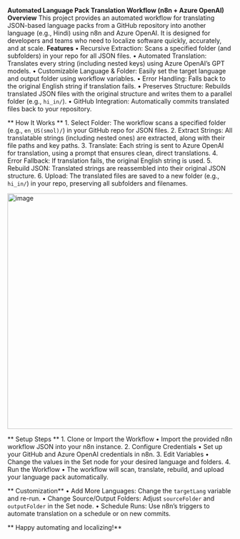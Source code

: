 
****Automated Language Pack Translation Workflow (n8n + Azure OpenAI) Overview****
This project provides an automated workflow for translating JSON-based language packs from a GitHub repository into another language (e.g., Hindi) using n8n and Azure OpenAI.
It is designed for developers and teams who need to localize software quickly, accurately, and at scale.
**Features**
	•	Recursive Extraction: Scans a specified folder (and subfolders) in your repo for all JSON files.
	•	Automated Translation: Translates every string (including nested keys) using Azure OpenAI’s GPT models.
	•	Customizable Language & Folder: Easily set the target language and output folder using workflow variables.
	•	Error Handling: Falls back to the original English string if translation fails.
	•	Preserves Structure: Rebuilds translated JSON files with the original structure and writes them to a parallel folder (e.g., `hi_in/`).
	•	GitHub Integration: Automatically commits translated files back to your repository.


** How It Works
**	1.	Select Folder: The workflow scans a specified folder (e.g., `en_US(smol)/`) in your GitHub repo for JSON files.
	2.	Extract Strings: All translatable strings (including nested ones) are extracted, along with their file paths and key paths.
	3.	Translate: Each string is sent to Azure OpenAI for translation, using a prompt that ensures clean, direct translations.
	4.	Error Fallback: If translation fails, the original English string is used.
	5.	Rebuild JSON: Translated strings are reassembled into their original JSON structure.
	6.	Upload: The translated files are saved to a new folder (e.g., `hi_in/`) in your repo, preserving all subfolders and filenames.

<img width="528" alt="image" src="https://github.com/user-attachments/assets/2db8d31d-9253-4976-ba85-e8f798a20fb2" />

** Setup Steps
**	1.	Clone or Import the Workflow
	•	Import the provided n8n workflow JSON into your n8n instance.
	2.	Configure Credentials
	•	Set up your GitHub and Azure OpenAI credentials in n8n.
	3.	Edit Variables
	•	Change the values in the Set node for your desired language and folders.
	4.	Run the Workflow
	•	The workflow will scan, translate, rebuild, and upload your language pack automatically.

** Customization**
	•	Add More Languages: Change the `targetLang` variable and re-run.
	•	Change Source/Output Folders: Adjust `sourceFolder` and `outputFolder` in the Set node.
	•	Schedule Runs: Use n8n’s triggers to automate translation on a schedule or on new commits.

** Happy automating and localizing!**
